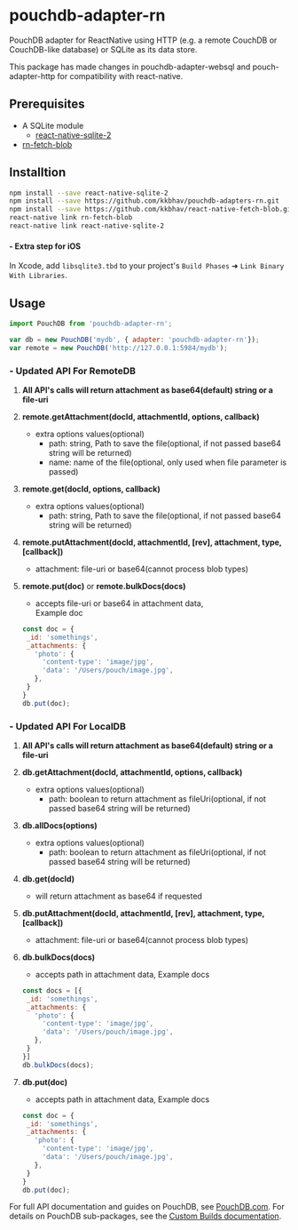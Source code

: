 pouchdb-adapter-rn
======

PouchDB adapter for ReactNative using HTTP (e.g. a remote CouchDB or CouchDB-like database) or SQLite as its data store.

This package has made changes in pouchdb-adapter-websql and pouch-adapter-http for compatibility with react-native.

## Prerequisites

- A SQLite module
  - [react-native-sqlite-2](https://github.com/noradaiko/react-native-sqlite-2)
- [rn-fetch-blob](https://github.com/kkbhav/react-native-fetch-blob/tree/work)

## Installtion
```bash
npm install --save react-native-sqlite-2
npm install --save https://github.com/kkbhav/pouchdb-adapters-rn.git
npm install --save https://github.com/kkbhav/react-native-fetch-blob.git
react-native link rn-fetch-blob
react-native link react-native-sqlite-2
```
#### - Extra step for iOS

In Xcode, add `libsqlite3.tbd` to your project's `Build Phases` ➜ `Link Binary With Libraries`.

## Usage

```js
import PouchDB from 'pouchdb-adapter-rn';

var db = new PouchDB('mydb', { adapter: 'pouchdb-adapter-rn'});
var remote = new PouchDB('http://127.0.0.1:5984/mydb');
```

### - Updated API For RemoteDB

1. **All API's calls will return attachment as base64(default) string or a file-uri**

2. **remote.getAttachment(docId, attachmentId, options, callback)**
    - extra options values(optional)
        - path: string, Path to save the file(optional, if not passed base64 string will be returned)
        - name: name of the file(optional, only used when file parameter is passed)

3. **remote.get(docId, options, callback)**
    - extra options values(optional)
        - path: string, Path to save the file(optional, if not passed base64 string will be returned)

4. **remote.putAttachment(docId, attachmentId, [rev], attachment, type, [callback])**
    - attachment: file-uri or base64(cannot process blob types)
    
5. **remote.put(doc)** or **remote.bulkDocs(docs)**
    - accepts file-uri or base64 in attachment data,  
    Example doc
    
    ```js
    const doc = {
     _id: 'somethings',
     _attachments: {
       'photo': {
         'content-type': 'image/jpg',
         'data': '/Users/pouch/image.jpg',
       },
     }
    }
    db.put(doc);
    ```

### - Updated API For LocalDB

1. **All API's calls will return attachment as base64(default) string or a file-uri**

2. **db.getAttachment(docId, attachmentId, options, callback)**
    - extra options values(optional)
        - path: boolean to return attachment as fileUri(optional, if not passed base64 string will be returned)

3. **db.allDocs(options)**
    - extra options values(optional)
        - path: boolean to return attachment as fileUri(optional, if not passed base64 string will be returned)
        
4. **db.get(docId)**
    - will return attachment as base64 if requested

5. **db.putAttachment(docId, attachmentId, [rev], attachment, type, [callback])**
    - attachment: file-uri or base64(cannot process blob types)
    
6. **db.bulkDocs(docs)**
    - accepts path in attachment data,
    Example docs
    
    ```js
    const docs = [{
     _id: 'somethings',
     _attachments: {
       'photo': {
         'content-type': 'image/jpg',
         'data': '/Users/pouch/image.jpg',
       },
     }
    }]
    db.bulkDocs(docs);
    ```
    
7. **db.put(doc)**
    - accepts path in attachment data,
    Example docs
    
    ```js
    const doc = {
     _id: 'somethings',
     _attachments: {
       'photo': {
         'content-type': 'image/jpg',
         'data': '/Users/pouch/image.jpg',
       },
     }
    }
    db.put(doc);
    ```






For full API documentation and guides on PouchDB, see [PouchDB.com](http://pouchdb.com/). For details on PouchDB sub-packages, see the [Custom Builds documentation](http://pouchdb.com/custom.html).

